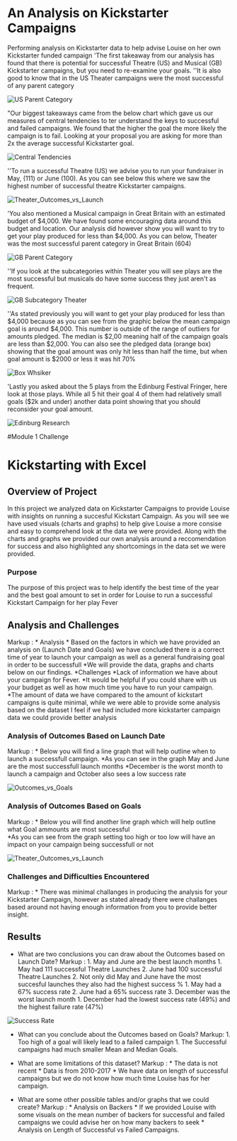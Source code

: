# An Analysis on Kickstarter Campaigns
Performing analysis on Kickstarter data to help advise Louise on her own Kickstarter funded campaign
'The first takeaway from our analysis has found that there is potential for successful Theatre (US) and Musical (GB) Kickstarter campaigns, but you need to re-examine your goals.
''It is also good to know that in the US Theater campaigns were the most successful of any parent category  

![US Parent Category](https://user-images.githubusercontent.com/79228491/122996688-c469d480-d370-11eb-8b13-90b0c2d77bf1.png)

"Our biggest takeaways came from the below chart which gave us our measures of central tendencies to ter understand the keys to successful and failed campaigns. We found that the higher the goal the more likely the campaign is to fail. Looking at your proposal you are asking for more than 2x the average successful Kickstarter goal. 

![Central Tendencies](https://user-images.githubusercontent.com/79228491/122996316-5cb38980-d370-11eb-8272-6ae631966aec.png)

''To run a successful Theatre (US) we advise you to run your fundraiser in May, (111) or June (100). As you can see below this where we saw the highest number of successful theatre Kickstarter campaigns. 

![Theater_Outcomes_vs_Launch](https://user-images.githubusercontent.com/79228491/122996126-18c08480-d370-11eb-834c-3fe6b9fc5331.png)

'You also mentioned a Musical campaign in Great Britain with an estimated budget of $4,000. We have found some encouraging data around this budget and location. Our analysis did however show you will want to try to get your play produced for less than $4,000. As you can below, Theater was the most successful parent category in Great Britain (604)

![GB Parent Category](https://user-images.githubusercontent.com/79228491/122996726-d0ee2d00-d370-11eb-90be-f1da520a7851.png)

''If you look at the subcategories within Theater you will see plays are the most successful but musicals do have some success they just aren't as frequent.

![GB Subcategory Theater](https://user-images.githubusercontent.com/79228491/122997163-54a81980-d371-11eb-81f7-7f2beeef1421.png)

''As stated previously you will want to get your play produced for less than $4,000 because as you can see from the graphic below the mean campaign goal is around $4,000. This number is outside of the range of outliers for amounts pledged. The median is $2,00 meaning half of the campaign goals are less than $2,000. You can also see the pledged data (orange box) showing that the goal amount was only hit less than half the time, but when goal amount is $2000 or less it was hit 70%

![Box Whsiker](https://user-images.githubusercontent.com/79228491/122997386-933dd400-d371-11eb-856b-2de45a72997e.PNG)

'Lastly you asked about the 5 plays from the Edinburg Festival Fringer, here look at those plays. While all 5 hit their goal 4 of them had relatively small goals ($2k and under) another data point showing that you should reconsider your goal amount.

![Edinburg Research](https://user-images.githubusercontent.com/79228491/122997849-05aeb400-d372-11eb-88fe-cbe2eb906c7b.png)

#Module 1 Challenge
# Kickstarting with Excel

## Overview of Project
In this project we analyzed data on Kickstarter Campaigns to provide Louise with insights on running a succesful Kickstart Campaign. As you will see we have used visuals (charts and graphs) to help give Louise a more consise
and easy to comprehend look at the data we were provided. Along with the charts and graphs we provided our own analysis around a reccomendation for success and also highlighted any shortcomings in the data set we were provided.

### Purpose
The purpose of this project was to help identify the best time of the year and the best goal amount to set in order for Louise to run a successful Kickstart Campaign for her play Fever

## Analysis and Challenges
 Markup : * Analysis
              * Based on the factors in which we have provided an analysis on (Launch Date and Goals) we have concluded there is a correct time of year to launch your campaign as well as a general fundraising goal in order to be successfull
		*We will provide the data, graphs and charts below on our findings.
	*Challenges
		*Lack of information we have about your campaign for Fever. 
			*It would be helpful if you could share with us your budget as well as how much time you have to run your campaign.
		*The amount of data we have compared to the amount of kickstart campaigns is quite minimal, while we were able to provide some analysis based on the dataset I feel if we had included more kickstarter campaign data we could provide better analysis

### Analysis of Outcomes Based on Launch Date
 Markup : * Below you will find a line graph that will help outline when to launch a successfull campaign.
		*As you can see in the graph May and June are the most successfull launch months
		*December is the worst month to launch a campaign and October also sees a low success rate

![Outcomes_vs_Goals](https://user-images.githubusercontent.com/79228491/122998365-8e2d5480-d372-11eb-86dc-86467d91a873.png)

### Analysis of Outcomes Based on Goals
Markup : * Below you will find another line graph which will help outline what Goal ammounts are most successful  
		*As you can see from the graph setting too high or too low will have an impact on your campaign being successfull or not

![Theater_Outcomes_vs_Launch](https://user-images.githubusercontent.com/79228491/122998392-971e2600-d372-11eb-8580-b7673adcf7ca.png)

### Challenges and Difficulties Encountered
Markup : * There was minimal challanges in producing the analysis for your Kickstarter Campaign, however as stated already there were challanges based around not having enough information from you to provide better insight.

## Results

- What are two conclusions you can draw about the Outcomes based on Launch Date?
Markup : 1. May and June are the best launch months 
              1. May had 111 successful Theatre Launches 
              2. June had 100 successful Theatre Launches
          2. Not only did May and June have the most succesful launches they also had the highest success %
		1. May had a 67% success rate 
		2. June had a 65% success rate
	3. December was the worst launch month
		1. December had the lowest success rate (49%) and the highest failure rate (47%)

![Success Rate](https://user-images.githubusercontent.com/79228491/122998424-a3a27e80-d372-11eb-888a-19a7c9c32f11.png)

- What can you conclude about the Outcomes based on Goals?
Markup: 1. Too high of a goal will likely lead to a failed campaign
		1. The Successful campaigns had much smaller Mean and Median Goals.

- What are some limitations of this dataset?
 Markup : * The data is not recent
              * Data is from 2010-2017
          * We have data on length of successful campaigns but we do not know how much time Louise has for her campaign. 
- What are some other possible tables and/or graphs that we could create?
 Markup : * Analysis on Backers 
              * If we provided Louise with some visuals on the mean number of backers for successful and failed campaigns we could advise her on how many backers to seek 
          * Analysis on Length of Successful vs Failed Campaigns.
		
